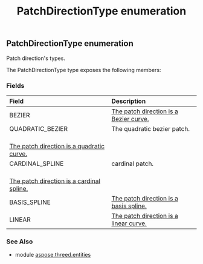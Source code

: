 ﻿---
title: PatchDirectionType enumeration
second_title: Aspose.3D for Python via .NET API References
description: 
type: docs
weight: 640
url: /python-net/aspose.threed.entities/patchdirectiontype/
is_root: false
---

## PatchDirectionType enumeration

Patch direction's types.



The PatchDirectionType type exposes the following members:

### Fields
| Field | Description |
| :- | :- |
| BEZIER | [The patch direction is a Bezier curve.](https://en.wikipedia.org/wiki/B%C3%A9zier_curve) |
| QUADRATIC_BEZIER | The quadratic bezier patch.<br/>[The patch direction is a quadratic curve.](https://en.wikipedia.org/wiki/B%C3%A9zier_curve#Quadratic_curves) |
| CARDINAL_SPLINE | cardinal patch.<br/>[The patch direction is a cardinal spline.](https://en.wikipedia.org/wiki/Cubic_Hermite_spline#Cardinal_spline) |
| BASIS_SPLINE | [The patch direction is a basis spline.](https://en.wikipedia.org/wiki/B-spline) |
| LINEAR | [The patch direction is a linear curve.](https://en.wikipedia.org/wiki/B%C3%A9zier_curve#Linear_curves) |



### See Also
* module [aspose.threed.entities](..)
